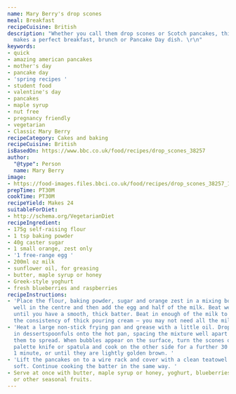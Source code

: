 ```yaml
---
name: Mary Berry's drop scones
meal: Breakfast
recipeCuisine: British
description: "Whether you call them drop scones or Scotch pancakes, this classic recipe
  makes a perfect breakfast, brunch or Pancake Day dish. \r\n"
keywords:
- quick
- amazing american pancakes
- mother's day
- pancake day
- 'spring recipes '
- student food
- valentine's day
- pancakes
- maple syrup
- nut free
- pregnancy friendly
- vegetarian
- Classic Mary Berry
recipeCategory: Cakes and baking
recipeCuisine: British
isBasedOn: https://www.bbc.co.uk/food/recipes/drop_scones_38257
author:
  "@type": Person
  name: Mary Berry
image:
- https://food-images.files.bbci.co.uk/food/recipes/drop_scones_38257_16x9.jpg
prepTime: PT30M
cookTime: PT30M
recipeYield: Makes 24
suitableForDiet:
- http://schema.org/VegetarianDiet
recipeIngredient:
- 175g self-raising flour
- 1 tsp baking powder
- 40g caster sugar
- 1 small orange, zest only
- '1 free-range egg '
- 200ml oz milk
- sunflower oil, for greasing
- butter, maple syrup or honey
- Greek-style yoghurt
- fresh blueberries and raspberries
recipeInstructions:
- 'Place the flour, baking powder, sugar and orange zest in a mixing bowl. Make a
  well in the centre and then add the egg and half of the milk. Beat well with a whisk
  until you have a smooth, thick batter. Beat in enough of the milk to make a batter
  the consistency of thick pouring cream – you may not need all the milk. '
- 'Heat a large non-stick frying pan and grease with a little oil. Drop the mixture
  in dessertspoonfuls onto the hot pan, spacing the mixture well apart to allow for
  them to spread. When bubbles appear on the surface, turn the scones over with a
  palette knife or spatula and cook on the other side for a further 30 seconds to
  1 minute, or until they are lightly golden brown. '
- 'Lift the pancakes on to a wire rack and cover with a clean teatowel to keep them
  soft. Continue cooking the batter in the same way. '
- Serve at once with butter, maple syrup or honey, yoghurt, blueberries, raspberries
  or other seasonal fruits.
---
```

